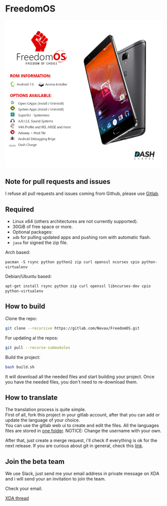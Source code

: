 # FreedomOS

![alt text](assets/media/oneplus3/png/big-banner-nougat.png)

## Note for pull requests and issues

I refuse all pull requests and issues coming from Github, please use [Gitlab](https://gitlab.com/Nevax/FreedomOS).

## Required
- Linux x64 (others architectures are not currently supported).
- 30GiB of free space or more.
- Optional packages:
- `adb` for pulling updated apps and pushing rom with automatic flash.
- `java` for signed the zip file.

Arch based:
```
pacman -S rsync python python2 zip curl openssl ncurses cpio python-virtualenv
```

Debian/Ubuntu based:
```
apt-get install rsync python zip curl openssl libncurses-dev cpio python-virtualenv
```

## How to build

Clone the repo:
```bash
git clone --recursive https://gitlab.com/Nevax/FreedomOS.git
```
For updating al the repos:
```bash
git pull --recurse-submodules
```
Build the project:
```bash
bash build.sh
```

It will download all the needed files and start building your project.
Once you have the needed files, you don't need to re-download them.

## How to translate

The translation process is quite simple.   
First of all, fork this project in your gitlab account, after that you can add or update the language of your choice.   
You can use the gitlab web ui to create and edit the files.
All the languages files are stored in [one folder](https://gitlab.com/Nevax/FreedomOS/tree/master/assets/META-INF/aroma/common/langs).
NOTICE: Change the username with your own.

After that, just create a merge request, i'll check if everything is ok for the next release.
If you are curious about git in general, check this [link](https://forum.xda-developers.com/android/help/test-t3515907).

## Join the beta team
We use Slack, just send me your email address in private message on XDA and i will send your an invitation to join the team.

Check your email.

[XDA thread](http://forum.xda-developers.com/oneplus-3/development/rom-freedomos-1-0-t3409348)
